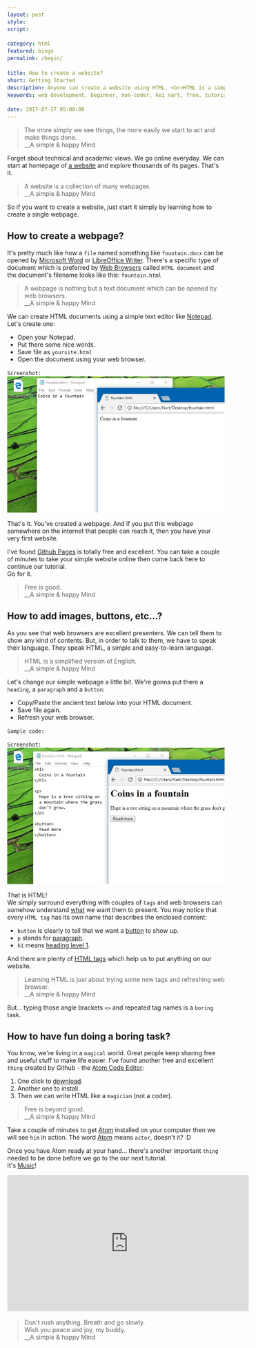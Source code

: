 ```yaml
---
layout: post
style:
script:

category: html
featured: bingo
permalink: /begin/

title: How to create a website?
short: Getting Started
description: Anyone can create a website using HTML. <br>HTML is a simplified and easier-to-learn version of English. <br>Even though I'm not a native English speaker, I've created this website using HTML.
keywords: web development, beginner, non-coder, kei nart, free, tutorial, coding, programming, code nart, html, create, website, webpage, learn, html tags

date: 2017-07-27 05:00:00
---
```


> The more simply we see things, the more easily we start to act and make things done.  
> \_\_A simple & happy Mind

Forget about technical and academic views. We go online everyday. We can start
at homepage of [a website](https://medium.com/ "ext") and explore thousands of
its pages. That's it.

> A website is a collection of many webpages.  
> \_\_A simple & happy Mind

So if you want to create a website, just start it simply by learning how to
create a single webpage.

## How to create a webpage?

It's pretty much like how a `file` named something like `fountain.docx` can be
opened by [Microsoft Word](https://en.wikipedia.org/wiki/Microsoft_Word "ext")
or [LibreOffice Writer](https://en.wikipedia.org/wiki/LibreOffice_Writer "ext").
There's a specific type of document which is preferred by
[Web Browsers](#how-to-create-a-webpage "int")
called `HTML document` and the document's filename looks like this: `fountain.html`

> A webpage is nothing but a text document which can be opened by web browsers.  
> \_\_A simple & happy Mind

We can create HTML documents using a simple text editor like
[Notepad](https://en.wikipedia.org/wiki/Microsoft_Notepad "ext").  
Let's create one:
- Open your Notepad.
- Put there some nice words.
- Save file as `yoursite.html`
- Open the document using your web browser.

`Screenshot:`
![an html document](/images/html/1/fountain.jpg)

That's it. You've created a webpage. And if you put this webpage somewhere on
the internet that people can reach it, then you have your very first website.

I've found [Github Pages](https://pages.github.com/ "ext") is totally free and
excellent. You can take a couple of minutes to take your simple website online
then come back here to continue our tutorial.  
Go for it.

> Free is good.  
> \_\_A simple & happy Mind

## How to add images, buttons, etc...?

As you see that web browsers are excellent presenters. We can tell them to show
any kind of contents. But, in order to talk to them, we have to speak their
language. They speak HTML, a simple and easy-to-learn language.

> HTML is a simplified version of English.  
> \_\_A simple & happy Mind

Let's change our simple webpage a little bit. We're gonna put there a `heading`,
a `paragraph` and a `button`:

- Copy/Paste the ancient text below into your HTML document.
- Save file again.
- Refresh your web browser.

`Sample code:`
<script src="https://gist.github.com/codenart/233e004d03d3e9ec33cf593881c8f23c.js">
</script>

`Screenshot:`
![html document using tags](/images/html/1/hope.jpg)

That is HTML!  
We simply surround everything with couples of `tags` and web browsers can somehow
understand [what](#how-to-add-images-buttons-etc "int") we want them to present.
You may notice that every `HTML tag` has its own name that describes the enclosed content:

- `button` is clearly to tell that we want a
[button](https://developer.mozilla.org/en-US/docs/Web/HTML/Element/button "ext")
to show up.
- `p` stands for
[paragraph](https://developer.mozilla.org/en-US/docs/Web/HTML/Element/p "ext").
- `h1` means
[heading level 1](https://developer.mozilla.org/en-US/docs/Web/HTML/Element/Heading_Elements "ext").

And there are plenty of
[HTML tags](https://developer.mozilla.org/en/docs/Web/HTML/Element "ext") which
help us to put anything on our website.

> Learning HTML is just about trying some new tags and refreshing web browser.  
> \_\_A simple & happy Mind

But... typing those angle brackets `<>` and repeated tag names is a `boring` task.

## How to have fun doing a boring task?

You know, we're living in a `magical` world. Great people keep sharing free and
useful stuff to make life easier. I've found another free and excellent `thing`
created by Github - the [Atom Code Editor](https://atom.io/ "ext"):

1. One click to [download](https://atom.io/ "ext").
2. Another one to install.
3. Then we can write HTML like a `magician` (not a coder).

> Free is beyond good.  
> \_\_A simple & happy Mind

Take a couple of minutes to get [Atom](https://atom.io/ "ext") installed on your
computer then we will see `him` in action. The word [Atom](https://atom.io/ "ext")
means `actor`, doesn't it? :D

Once you have Atom ready at your hand... there's another important `thing`
needed to be done before we go to the our next tutorial.  
It's [Music](https://www.youtube.com/watch?v=eaw2Za2SUy4 "ext")!

<div class="embed">
   <iframe width="560" height="315"
           src="https://www.youtube.com/embed/eaw2Za2SUy4"
           frameborder="0" allowfullscreen>
   </iframe>
</div>

> Don't rush anything. Breath and go slowly.  
> Wish you peace and joy, my buddy.  
> \_\_A simple & happy Mind
